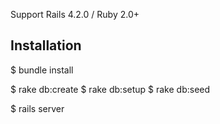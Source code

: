 Support Rails 4.2.0 / Ruby 2.0+

Installation
------------

$ bundle install

$ rake db:create
$ rake db:setup
$ rake db:seed

$ rails server